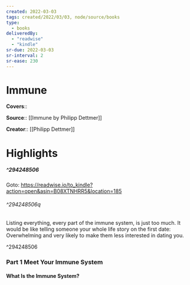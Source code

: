 ```yaml
---
created: 2022-03-03
tags: created/2022/03/03, node/source/books
type: 
  - books
deliveredBy: 
  - "readwise"
  - "kindle"
sr-due: 2022-03-03
sr-interval: 2
sr-ease: 230
---
```

# Immune

**Covers**:: 

**Source**:: [[Immune by Philipp Dettmer]]

**Creator**:: [[Philipp Dettmer]]

# Highlights
##### ^294248506


Goto: https://readwise.io/to_kindle?action=open&asin=B08XTNHRR5&location=185  

###### ^294248506q

Listing everything, every part of the immune system, is just too much. It would be like telling someone your whole life story on the first date: Overwhelming and very likely to make them less interested in dating you. 

^294248506

### Part 1 Meet Your Immune System
#### What Is the Immune System?
